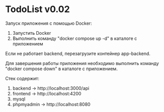 # TodoList v0.02

Запуск приложения с помощью Docker:
1. Запустить Docker
2. Выполнить команду "docker compose up -d" в каталоге с приложением

Если не работает backend, перезагрузите контейнер app-backend.

Для завершения работы приложения необходимо выполнить команду "docker compose down" в каталоге с приложением.

Стек содержит:
1. backend  -> http://localhost:3000/api
2. frontend -> http://localhost:4200
3. mysql
4. phpmyadmin -> http://localhost:8080
